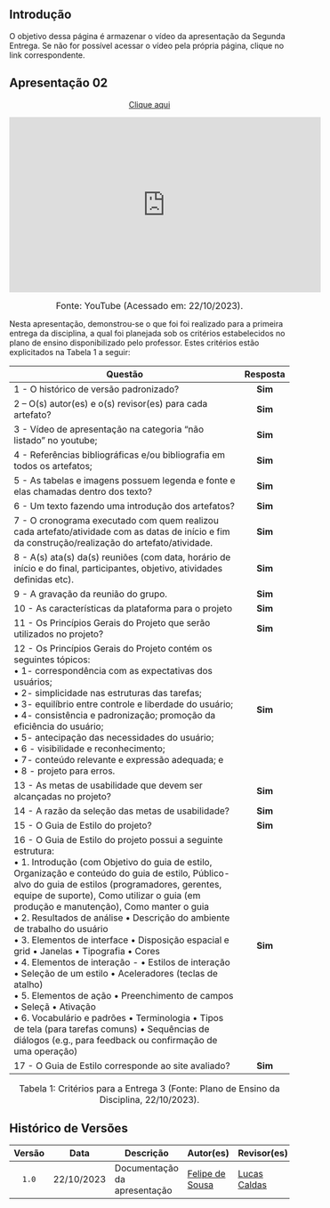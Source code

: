 ## Introdução

O objetivo dessa página é armazenar o vídeo da apresentação da Segunda Entrega. Se não for possível acessar o vídeo pela própria página, clique no link correspondente.

## Apresentação 02

<p style="text-align: center"><a href="https://youtu.be/QzHjqCXLBBQ" target="blanket">Clique aqui</a></p>

<p style="text-align: center"><iframe width="560" height="315" src="https://www.youtube.com/embed/QzHjqCXLBBQ?si=Ey3b-UALxvyePGzO" title="YouTube video player" frameborder="0" allow="accelerometer; autoplay; clipboard-write; encrypted-media; gyroscope; picture-in-picture; web-share" allowfullscreen></iframe></p>

<font size="3"><p style="text-align: center">Fonte: YouTube (Acessado em: 22/10/2023).</p></font>

Nesta apresentação, demonstrou-se o que foi foi realizado para a primeira entrega da disciplina, a qual foi planejada sob os critérios estabelecidos no plano de ensino disponibilizado pelo professor. Estes critérios estão explicitados na Tabela 1 a seguir:

| Questão | Resposta |
|---|:---:|
|1 - O histórico de versão padronizado?|**Sim** |
|2 – O(s) autor(es) e o(s) revisor(es) para cada artefato?|**Sim** |
|3 - Vídeo de apresentação na categoria “não listado” no youtube;|**Sim** |
|4 - Referências bibliográficas e/ou bibliografia em todos os artefatos;|**Sim** |
|5 - As tabelas e imagens possuem legenda e fonte e elas chamadas dentro dos texto?|**Sim** |
|6 - Um texto fazendo uma introdução dos artefatos?|**Sim** |
|7 - O cronograma executado com quem realizou cada artefato/atividade com as datas de início e fim da construção/realização do artefato/atividade.|**Sim** |
|8 - A(s) ata(s) da(s) reuniões (com data, horário de início e do final, participantes, objetivo, atividades definidas etc).|**Sim** |
|9 - A gravação da reunião do grupo.|**Sim** |
|10 - As características da plataforma para o projeto|**Sim** |
|11 - Os Princípios Gerais do Projeto que serão utilizados no projeto?|**Sim** |
|12 - Os Princípios Gerais do Projeto contém os seguintes tópicos: </br> • 1- correspondência com as expectativas dos usuários; </br>• 2- simplicidade nas estruturas das tarefas;</br>• 3- equilíbrio entre controle e liberdade do usuário;</br>• 4- consistência e padronização; promoção da eficiência do usuário;</br>• 5- antecipação das necessidades do usuário;</br>• 6 - visibilidade e reconhecimento;</br>• 7- conteúdo relevante e expressão adequada; e</br>• 8 - projeto para erros.|**Sim** |
|13 - As metas de usabilidade que devem ser alcançadas no projeto?|**Sim** |
|14 - A razão da seleção das metas de usabilidade?|**Sim** |
|15 - O Guia de Estilo do projeto?|**Sim** |
|16 - O Guia de Estilo do projeto possui a seguinte estrutura:</br>• 1. Introdução (com Objetivo do guia de estilo, Organização e conteúdo do guia de estilo, Público-alvo do guia de estilos (programadores, gerentes, equipe de suporte), Como utilizar o guia (em produção e manutenção), Como manter o guia </br>• 2. Resultados de análise • Descrição do ambiente de trabalho do usuário </br>• 3. Elementos de interface • Disposição espacial e grid • Janelas • Tipografia • Cores </br>• 4. Elementos de interação - • Estilos de interação • Seleção de um estilo • Aceleradores (teclas de atalho) </br>• 5. Elementos de ação • Preenchimento de campos • Seleçã • Ativação </br>• 6. Vocabulário e padrões • Terminologia • Tipos de tela (para tarefas comuns) • Sequências de diálogos (e.g., para feedback ou confirmação de uma operação)|**Sim** |
|17 - O Guia de Estilo corresponde ao site avaliado?|**Sim** |

<font size="3"><p style="text-align: center">Tabela 1: Critérios para a Entrega 3 (Fonte: Plano de Ensino da Disciplina, 22/10/2023).</p></font>

## Histórico de Versões

| Versão | Data       | Descrição                    | Autor(es)                                     | Revisor(es) |
| :------: | :----------: | ---------------------------- | --------------------------------------------- | ----------- |
| `1.0`    | 22/10/2023 | Documentação da apresentação | [Felipe de Sousa](https://github.com/fsousac) | [Lucas Caldas](https://github.com/lucascaldasb)
